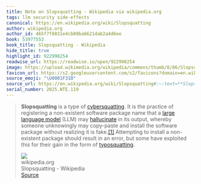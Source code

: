 ```yaml
---
title: Note on Slopsquatting - Wikipedia via wikipedia.org
tags: llm security side-effects
canonical: https://en.wikipedia.org/wiki/Slopsquatting
author: wikipedia.org
author_id: 465f7f8831e4cb09ba6621dab2a4d6ee
book: 53977553
book_title: Slopsquatting - Wikipedia
hide_title: true
highlight_id: 922998254
readwise_url: https://readwise.io/open/922998254
image: https://upload.wikimedia.org/wikipedia/commons/thumb/8/86/Slopsquatting_flowchart.svg/1200px-Slopsquatting_flowchart.svg.png
favicon_url: https://s2.googleusercontent.com/s2/favicons?domain=en.wikipedia.org
source_emoji: "\U0001F310"
source_url: https://en.wikipedia.org/wiki/Slopsquatting#:~:text=**Slopsquatting**%20is%20a,%28https%3A%2F%2Fen.wikipedia.org%2Fwiki%2FTyposquatting%29.
serial_number: 2025.NTE.119
---
```

> **Slopsquatting** is a type of [cybersquatting](https://en.wikipedia.org/wiki/Cybersquatting). It is the practice of registering a non-existent software package name that a [large language model](https://en.wikipedia.org/wiki/Large_language_model) (LLM) may [hallucinate](https://en.wikipedia.org/wiki/Hallucination_(artificial_intelligence)) in its output, whereby someone unknowingly may copy-paste and install the software package without realizing it is fake.[[1]](https://en.wikipedia.org/wiki/Slopsquatting#cite_note-:0-1) Attempting to install a non-existent package should result in an error, but some have exploited this for their gain in the form of [typosquatting](https://en.wikipedia.org/wiki/Typosquatting).
> <div class="quoteback-footer"><div class="quoteback-avatar"><img class="mini-favicon" src="https://s2.googleusercontent.com/s2/favicons?domain=en.wikipedia.org"></div><div class="quoteback-metadata"><div class="metadata-inner"><span style="display:none">FROM:</span><div aria-label="wikipedia.org" class="quoteback-author"> wikipedia.org</div><div aria-label="Slopsquatting - Wikipedia" class="quoteback-title"> Slopsquatting - Wikipedia</div></div></div><div class="quoteback-backlink"><a target="_blank" aria-label="go to the full text of this quotation" rel="noopener" href="https://en.wikipedia.org/wiki/Slopsquatting#:~:text=**Slopsquatting**%20is%20a,%28https%3A%2F%2Fen.wikipedia.org%2Fwiki%2FTyposquatting%29." class="quoteback-arrow"> Source</a></div></div>